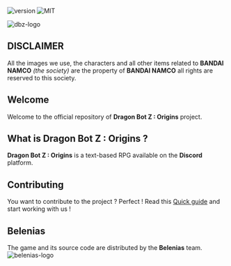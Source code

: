 ![version](https://img.shields.io/badge/version-2.1.0-orange.svg)
![MIT](https://img.shields.io/github/license/DrLarck/discordballz-origins)

![dbz-logo](https://i.imgur.com/8dDHHm7.png)


## DISCLAIMER
All the images we use, the characters and all other items related to **BANDAI NAMCO** *(the society)* are the property of **BANDAI NAMCO** all rights are reserved to this society.


## Welcome  
Welcome to the official repository of **Dragon Bot Z : Origins** project.

## What is Dragon Bot Z : Origins ?
**Dragon Bot Z : Origins** is a text-based RPG available on the **Discord** platform.

## Contributing
You want to contribute to the project ? Perfect ! Read this [Quick guide](CONTRIBUTE.md) and start working with us !


## Belenias

The game and its source code are distributed by the **Belenias** team.
![belenias-logo](https://i.imgur.com/9AeIsxu.png)
